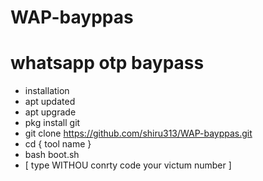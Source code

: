 # WAP-bayppas
# whatsapp otp baypass
- installation
- apt updated
- apt upgrade
- pkg install git
- git clone https://github.com/shiru313/WAP-bayppas.git
- cd { tool name }
- bash boot.sh
- [ type WITHOU conrty code your victum number ]

